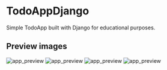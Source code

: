# TodoAppDjango

Simple TodoApp built with Django for educational purposes.


## Preview images

![app_preview](https://github.com/SzymCode/TodoAppDjango/blob/main/images/list_preview.png)
![app_preview](https://github.com/SzymCode/TodoAppDjango/blob/main/images/empty_preview.png)
![app_preview](https://github.com/SzymCode/TodoAppDjango/blob/main/images/edit_preview.png)
![app_preview](https://github.com/SzymCode/TodoAppDjango/blob/main/images/informations_preview.png)